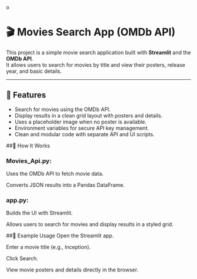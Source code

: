 o
# 🎬 Movies Search App (OMDb API)

This project is a simple movie search application built with **Streamlit** and the **OMDb API**.  
It allows users to search for movies by title and view their posters, release year, and basic details.

---

## 🚀 Features
- Search for movies using the OMDb API.
- Display results in a clean grid layout with posters and details.
- Uses a placeholder image when no poster is available.
- Environment variables for secure API key management.
- Clean and modular code with separate API and UI scripts.

##📜 How It Works

### Movies_Api.py:

Uses the OMDb API to fetch movie data.

Converts JSON results into a Pandas DataFrame.

### app.py:

Builds the UI with Streamlit.

Allows users to search for movies and display results in a styled grid.

##📌  Example Usage
Open the Streamlit app.

Enter a movie title (e.g., Inception).

Click Search.

View movie posters and details directly in the browser.
